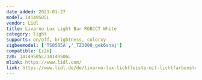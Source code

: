 ```yaml
---
date_added: 2021-01-27
model: 14149505L 
vendor: Lidl
title: Livarno Lux Light Bar RGBCCT White
category: light
supports: on/off, brightness, colorxy
zigbeemodel: ['TS0505A','_TZ3000_gek6snaj']
compatible: [z2m]
z2m: 14149505L/14149506L
mlink: https://www.lidl.com/
link: https://www.lidl.de/de/livarno-lux-lichtleiste-mit-lichtfarbensteuerung/p365241
---
```

